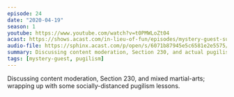 ```yaml
---
episode: 24
date: "2020-04-19"
season: 1
youtube: https://www.youtube.com/watch?v=t0PMWLoZt04
acast: https://shows.acast.com/in-lieu-of-fun/episodes/mystery-guest-sunday-with-carrie-cordero-and-yorick
audio-file: https://sphinx.acast.com/p/open/s/6071b87945e5c6581e2e5575/e/61113b7b54d00a00130ebaac/media.mp3
summary: Discussing content moderation, Section 230, and actual pugilism
tags: [mystery-guest, pugilism]
---
```

Discussing content moderation, Section 230, and mixed martial-arts; wrapping up with some socially-distanced pugilism lessons.
